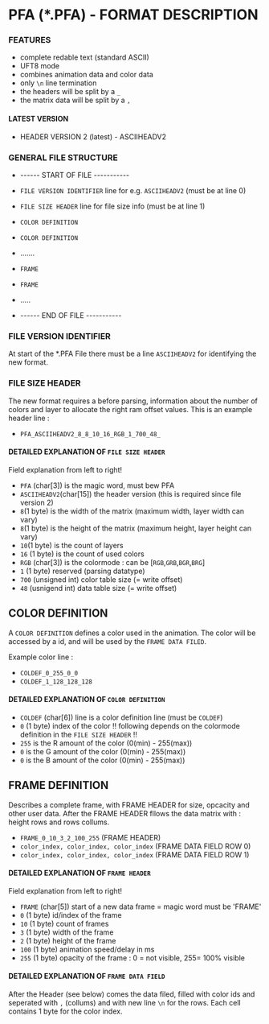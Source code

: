 # PFA (*.PFA) - FORMAT DESCRIPTION

### FEATURES
* complete redable text (standard ASCII)
* UFT8 mode
* combines animation data and color data
* only ` \n ` line termination
* the headers will be split by a `_`
* the matrix data will be split by a `,`

#### LATEST VERSION
* HEADER VERSION 2 (latest) - ASCIIHEADV2

### GENERAL FILE STRUCTURE
* ------ START OF FILE -----------
* `FILE VERSION IDENTIFIER` line for e.g. `ASCIIHEADV2` (must be at line 0)
* `FILE SIZE HEADER` line for file size info (must be at line 1)
* `COLOR DEFINITION`
* `COLOR DEFINITION`
* .......

* `FRAME`
* `FRAME`
* .....

* ------ END OF FILE -----------





### FILE VERSION IDENTIFIER
At start of the *.PFA File there must be a line `ASCIIHEADV2` for identifying the new format.

### FILE SIZE HEADER
The new format requires a before parsing, information about the number of colors and layer to allocate the right ram offset values.
This is an example header line :
*  `PFA_ASCIIHEADV2_8_8_10_16_RGB_1_700_48_`

#### DETAILED EXPLANATION OF `FILE SIZE HEADER`
Field explanation from left to right!

* `PFA` (char[3]) is the magic word, must bew PFA
* `ASCIIHEADV2`(char[15]) the header version (this is required since file version 2)
* `8`(1 byte) is the width of the matrix (maximum width, layer width can vary)
* `8`(1 byte) is the height of the matrix (maximum height, layer height can vary)
* `10`(1 byte) is the count of layers
* `16` (1 byte) is the count of used colors
* `RGB` (char[3]) is the colormode : can be [`RGB`,`GRB`,`BGR`,`BRG`]
* `1` (1 byte) reserved (parsing datatype)
* `700` (unsigned int) color table size (=  write offset)
* `48` (usnigend int) data table size (= write offset)


## COLOR DEFINITION
A `COLOR DEFINITION` defines a color used in the animation. The color will be accessed by a id, and will be used by the `FRAME DATA FILED`. 

Example color line :
* `COLDEF_0_255_0_0`
* `COLDEF_1_128_128_128`

#### DETAILED EXPLANATION OF `COLOR DEFINITION`
* `COLDEF` (char[6]) line is a color definition line (must be `COLDEF`)
* `0` (1 byte) index of the color
!! following depends on the colormode definition in the `FILE SIZE HEADER` !!
* `255` is the R amount of the color (0(min) - 255(max)) 
* `0` is the G amount of the color (0(min) - 255(max))
* `0` is the B amount of the color (0(min) - 255(max))


## FRAME DEFINITION
Describes a complete frame, with FRAME HEADER for size, opcacity and other user data.
After the FRAME HEADER fllows the data matrix with : height rows and rows collums.

* `FRAME_0_10_3_2_100_255` (FRAME HEADER)
* `color_index, color_index, color_index` (FRAME DATA FIELD ROW 0)
* `color_index, color_index, color_index` (FRAME DATA FIELD ROW 1)

#### DETAILED EXPLANATION OF `FRAME HEADER`
Field explanation from left to right!

* `FRAME` (char[5]) start of a new data frame = magic word must be 'FRAME'
* `0` (1 byte) id/index of the frame
* `10` (1 byte) count of frames
* `3` (1 byte) width of the frame
* `2` (1 byte) height of the frame
* `100` (1 byte) animation speed/delay in ms
* `255` (1 byte) opacity of the frame : 0 = not visible, 255= 100% visible


#### DETAILED EXPLANATION OF `FRAME DATA FIELD`
After the Header (see below) comes the data filed, filled with color ids and seperated with `,` (collums) and with new line `\n` for the rows.
Each cell contains 1 byte for the color index.

